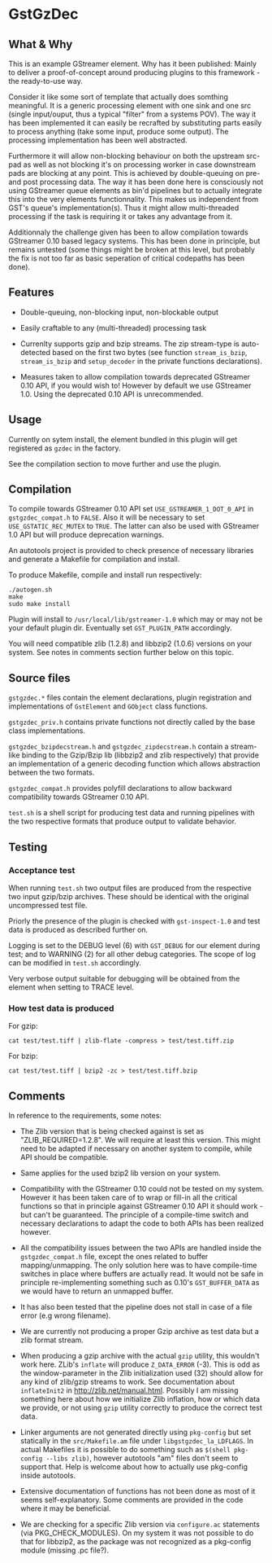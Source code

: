 
# GstGzDec 

## What & Why

This is an example GStreamer element. Why has it been published: Mainly to deliver a proof-of-concept around producing plugins to this framework - the ready-to-use way. 

Consider it like some sort of template that actually does somthing meaningful. It is a generic processing element with one sink and one src (single input/ouput, thus a typical "filter" from a systems POV). The way it has been implemented it can easily be recrafted by substituting parts easily to process anything (take some input, produce some output). The processing implementation has been well abstracted.

Furthermore it will allow non-blocking behaviour on both the upstream src-pad as well as not blocking it's on processing worker in case downstream pads are blocking at any point. This is achieved by double-queuing on pre-  and post processing data. The way it has been done here is consciously not using GStreamer queue elements as bin'd pipelines but to actually integrate this into the very elements functionnality. This makes us independent from GST's queue's implementation(s). Thus it might allow multi-threaded processing if the task is requiring it or takes any advantage from it.

Additionnaly the challenge given has been to allow compilation towards GStreamer 0.10 based legacy systems. This has been done in principle, but remains untested (some things might be broken at this level, but probably the fix is not too far as basic seperation of critical codepaths has been done).

## Features

* Double-queuing, non-blocking input, non-blockable output

* Easily craftable to any (multi-threaded) processing task

* Currenlty supports gzip and bzip streams. The zip stream-type is auto-detected based on the first two bytes (see function `stream_is_bzip`, `stream_is_bzip` and `setup_decoder` in the private functions declarations).

* Measures taken to allow compilation towards deprecated GStreamer 0.10 API, if you would wish to! However by default we use GStreamer 1.0. Using the deprecated 0.10 API is unrecommended.

## Usage

Currently on sytem install, the element bundled in this plugin will get registered as `gzdec` in the factory.

See the compilation section to move further and use the plugin.

## Compilation

To compile towards GStreamer 0.10 API set `USE_GSTREAMER_1_DOT_0_API` in `gstgzdec_compat.h` to `FALSE`. Also it will be necessary to set `USE_GSTATIC_REC_MUTEX` to `TRUE`. The latter can also be used with GStreamer 1.0 API but will produce deprecation warnings.

An autotools project is provided to check presence of necessary libraries and generate a Makefile for compilation and install.
	
To produce Makefile, compile and install run respectively:

```
./autogen.sh
make
sudo make install
```

Plugin will install to `/usr/local/lib/gstreamer-1.0` which may or may not be your default plugin dir. Eventually set `GST_PLUGIN_PATH` accordingly.

You will need compatible zlib (1.2.8) and libbzip2 (1.0.6) versions on your system. See notes in comments section further below on this topic.

## Source files

`gstgzdec.*` files contain the element declarations, plugin registration and implementations of `GstElement` and `GObject` class functions.

`gstgzdec_priv.h` contains private functions not directly called by the base class implementations.

`gstgzdec_bzipdecstream.h` and `gstgzdec_zipdecstream.h` contain a stream-like binding to the Gzip/Bzip lib (libbzip2 and zlib respectively) that provide an implementation of a generic decoding function which allows abstraction between the two formats.

`gstgzdec_compat.h` provides polyfill declarations to allow backward compatibility towards GStreamer 0.10 API.

`test.sh` is a shell script for producing test data and running pipelines with the two respective formats that produce output to validate behavior.

## Testing

### Acceptance test

When running `test.sh` two output files are produced from the respective two input gzip/bzip archives. These should be identical with the original uncompressed test file.

Priorly the presence of the plugin is checked with `gst-inspect-1.0` and test data is produced as described further on.

Logging is set to the DEBUG level (6) with `GST_DEBUG` for our element during test; and to WARNING (2) for all other debug categories. The scope of log can be modified in `test.sh` accordingly.

Very verbose output suitable for debugging will be obtained from the element when setting to TRACE level.

### How test data is produced

For gzip:

```
cat test/test.tiff | zlib-flate -compress > test/test.tiff.zip
```

For bzip:

```
cat test/test.tiff | bzip2 -zc > test/test.tiff.bzip
```

## Comments

In reference to the requirements, some notes:

* The Zlib version that is being checked against is set as "ZLIB_REQUIRED=1.2.8". We will require at least this version. This might need to be adapted if necessary on another system to compile, while API should be compatible.

* Same applies for the used bzip2 lib version on your system.

* Compatibility with the GStreamer 0.10 could not be tested on my system. However it has been taken care of to wrap or fill-in all the critical functions so that in principle against GStreamer 0.10 API it should work - but can't be guaranteed. The principle of a compile-time switch and necessary declarations to adapt the code to both APIs has been realized however.

* All the compatibility issues between the two APIs are handled inside the `gstgzdec_compat.h` file, except the ones related to buffer mapping/unmapping. The only solution here was to have compile-time switches in place where buffers are actually read. It would not be safe in principle re-implementing something such as 0.10's `GST_BUFFER_DATA` as we would have to return an unmapped buffer.

* It has also been tested that the pipeline does not stall in case of a file error (e.g wrong filename).

* We are currently not producing a proper Gzip archive as test data but a zlib format stream.

* When producing a gzip archive with the actual `gzip` utility, this wouldn't work here. ZLib's `inflate` will produce `Z_DATA_ERROR` (-3). This is odd as the window-parameter in the Zlib initialization used (32) should allow for any kind of zlib/gzip streams to work. See documentation about `inflateInit2` in http://zlib.net/manual.html. Possibly I am missing something here about how we initialize Zlib inflation, how or which data we provide, or not using `gzip` utility correctly to produce the correct test data.

* Linker arguments are not generated directly using `pkg-config` but set statically in the `src/Makefile.am` file under `libgstgzdec_la_LDFLAGS`. In actual Makefiles it is possible to do something such as `$(shell pkg-config --libs zlib)`, however autotools "am" files don't seem to support that. Help is welcome about how to actually use pkg-config inside autotools.

* Extensive documentation of functions has not been done as most of it seems self-explanatory. Some comments are provided in the code where it may be beneficial.

* We are checking for a specific Zlib version via `configure.ac` statements (via PKG_CHECK_MODULES). On my system it was not possible to do that for libbzip2, as the package was not recognized as a pkg-config module (missing .pc file?).


